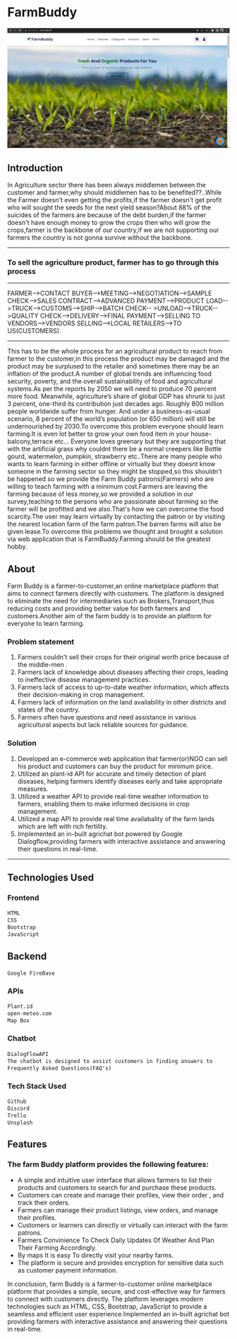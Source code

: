 # FarmBuddy
<img src="https://raw.githubusercontent.com/STRIDER1512/FarmBuddy/main/FarmBuddy/images/gfg.png">

## Introduction 

In Agriculture sector there has been always middlemen between the customer and farmer,why should middlemen has to be benefited??..While the Farmer doesn't even getting the profits,if the farmer doesn't get profit who will sought the seeds for the next yield season?About 88% of the suicides of the farmers are because of the debt burden,if the farmer doesn't have enough money to grow the crops then who will grow the crops,farmer is the backbone of our country,if we are not supporting our farmers the country is not gonna survive without the backbone.

---

### To sell the agriculture product, farmer has to go through this process

---

FARMER-->CONTACT BUYER-->MEETING-->NEGOTIATION-->SAMPLE CHECK-->SALES CONTRACT-->ADVANCED PAYMENT-->PRODUCT LOAD-->TRUCK-->CUSTOMS-->SHIP-->BATCH CHECK-- >UNLOAD-->TRUCK-->QUALITY CHECK-->DELIVERY-->FINAL PAYMENT-->SELLING TO VENDORS-->VENDORS SELLING-->LOCAL RETAILERS-->TO US(CUSTOMERS).

---
This has to be the whole process for an agricultural product to reach from farmer to the customer,in this process the product may be damaged and the product may be surplused to the retailer and sometimes there may be an inflation of the product.A number of global trends are influencing food security, poverty, and the overall sustainability of food and agricultural systems.As per the reports by 2050 we will need to produce 70 percent more food. Meanwhile, agriculture’s share of global GDP has shrunk to just 3 percent, one-third its contribution just decades ago. Roughly 800 million people worldwide suffer from hunger. And under a business-as-usual scenario, 8 percent of the world’s population (or 650 million) will still be undernourished by 2030.To overcome this problem everyone should learn farming.It is even lot better to grow your own food item in your house-balcony,terrace etc... Everyone loves greenary but they are supporting that with the artificial grass why couldnt there be a normal creepers like Bottle gourd, watermelon, pumpkin, strawberry etc..There are many people who wants to learn farming in either offline or virtually but they doesnt know someone in the farming sector so they might be stopped,so this shouldn't be happened so we provide the Farm Buddy patrons(Farmers) who are willing to teach farming with a minimum cost.Farmers are leaving the farming because of less money,so we provided a solution in our survey,teaching to the persons who are passionate about farming so the farmer will be profitted and we also.That's how we can overcome the food scarcity.The user may learn virtually by contacting the patron or by visiting the nearest location farm of the farm patron.The barren farms will also be given lease.To overcome this problems we thought and brought a solution via web application that is FarmBuddy.Farming should be the greatest hobby.
## About
Farm Buddy is a farmer-to-customer,an online marketplace platform that aims to connect farmers directly with customers. The platform is designed to eliminate the need for intermediaries such as Brokers,Transport,thus reducing costs and providing better value for both farmers and customers.Another aim of the farm buddy is to provide an platform for everyone to learn farming.

### Problem statement
1. Farmers couldn't sell their crops for their original worth price because of the middle-men .
2. Farmers lack of knowledge about diseases affecting their crops, leading to ineffective disease management practices.
3. Farmers lack of access to up-to-date weather information, which affects their decision-making in crop management.
4. Farmers lack of information on the land availability in other districts and states of the country.
5. Farmers often have questions and need assistance in various agricultural aspects but lack reliable sources for guidance.
### Solution

1. Developed an e-commerce web application that farmer(or)NGO can sell his product and customers can buy the product for minimum price. 
2. Utilized an plant-id API for accurate and timely detection of plant diseases, helping farmers identify diseases early and take appropriate measures.
3. Utilized a weather API to provide real-time weather information to farmers, enabling them to make informed decisions in crop management.
4. Utilized a map API to provide real time availabality of the farm lands which are left with rich fertility.
5. Implemented an in-built agrichat bot powered by Google Dialogflow,providing farmers with interactive assistance and answering their questions in real-time.
<hr>


## Technologies Used
### Frontend
```
HTML
CSS
Bootstrap
JavaScript
```
## Backend
```
Google FireBase
```
### APIs
```
Plant.id
open-meteo.com
Map Box
```
### Chatbot
```
DialogFlowAPI
The chatbot is designed to assist customers in finding answers to Frequently Asked Questions(FAQ's)
```
### Tech Stack Used
```
Github
Discord
Trello
Unsplash
```

## Features
### The farm Buddy platform provides the following features:
- A simple and intuitive user interface that allows farmers to list their products and customers to search for and purchase these products.
- Customers can create and manage their profiles, view their order , and track their orders.
- Farmers can manage their product listings, view orders, and manage their profiles.
- Customers or learners can directly or virtually can interact with the farm patrons.
-	Farmers Convinience To Check Daily Updates Of Weather And Plan Their Farming Accordingly.
- By maps It is easy To directly visit your nearby farms.
-	The platform is secure and provides encryption for sensitive data such as customer payment information.

In conclusion, farm Buddy is a farmer-to-customer online marketplace platform that provides a simple, secure, and cost-effective way for farmers to connect with customers directly. The platform leverages modern technologies such as HTML, CSS, Bootstrap, JavaScript to provide a seamless and efficient user experience.Implemented an in-built agrichat bot providing farmers with interactive assistance and answering their questions in real-time.

